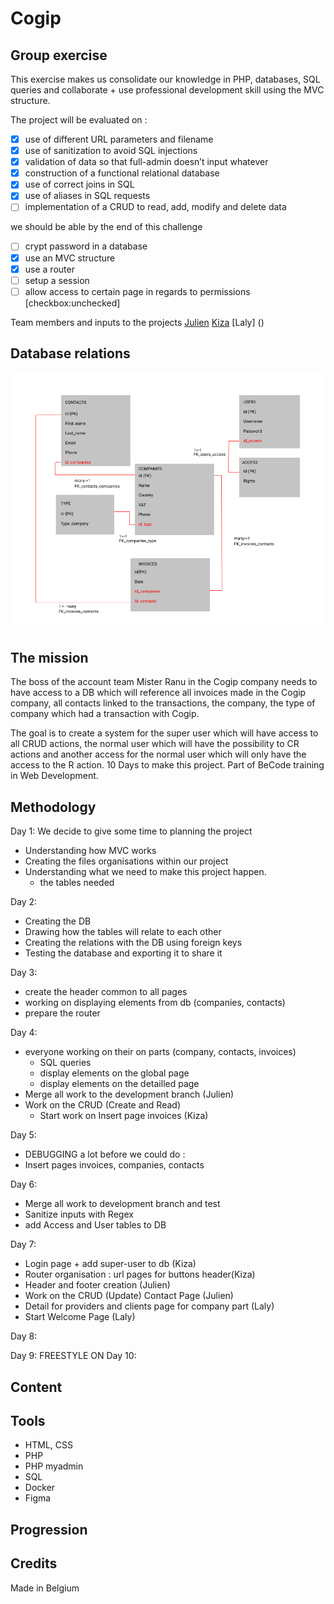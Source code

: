 # Cogip

## Group exercise

This exercise makes us consolidate our knowledge in PHP, databases, SQL queries and collaborate + use professional development skill using the MVC structure.

The project will be evaluated on :

- [X] use of different URL parameters and filename   
- [X] use of sanitization to avoid SQL injections 
- [X] validation of data so that full-admin doesn’t input whatever 
- [X] construction of a functional relational database 
- [X] use of correct joins in SQL 
- [X] use of aliases in SQL requests
- [ ] implementation of a CRUD to read, add, modify and delete data

we should be able by the end of this challenge

- [ ] crypt password in a database 
- [X] use an MVC structure 
- [X] use a router 
- [ ] setup a session 
- [ ] allow access to certain page in regards to permissions [checkbox:unchecked]

Team members and inputs to the projects 
[Julien]()
[Kiza]() 
[Laly] ()

## Database relations

![dbrelations](VIVELACOGIP.jpg)

## The mission

The boss of the account team Mister Ranu in the Cogip company needs to have access to a DB which will reference all invoices made in the Cogip company, all contacts linked to the transactions, the company, the type of company which had a transaction with Cogip.

The goal is to create a system for the super user which will have access to all CRUD actions, the normal user which will have the possibility to CR actions and another access for the normal user which will only have the access to the R action. 10 Days to make this project. Part of BeCode training in Web Development.

## Methodology

Day 1:
We decide to give some time to planning the project

- Understanding how MVC works
- Creating the files organisations within our project
- Understanding what we need to make this project happen.
  - the tables needed

Day 2:

- Creating the DB
- Drawing how the tables will relate to each other
- Creating the relations with the DB using foreign keys
- Testing the database and exporting it to share it

Day 3:

- create the header common to all pages
- working on displaying elements from db (companies, contacts)
- prepare the router

Day 4:
- everyone working on their on parts (company, contacts, invoices)
    - SQL queries
    - display elements on the global page
    - display elements on the detailled page
- Merge all work to the development branch (Julien)
- Work on the CRUD (Create and Read) 
    - Start work on Insert page invoices (Kiza)

Day 5:
- DEBUGGING a lot before we could do :
- Insert pages invoices, companies, contacts

Day 6:
- Merge all work to development branch and test
- Sanitize inputs with Regex
- add Access and User tables to DB

Day 7:
- Login page + add super-user to db (Kiza)
- Router organisation : url pages for buttons header(Kiza)
- Header and footer creation (Julien)
- Work on the CRUD (Update) Contact Page (Julien)
- Detail for providers and clients page for company part (Laly)
- Start Welcome Page (Laly)

Day 8:

Day 9:
FREESTYLE ON 
Day 10:

## Content

## Tools

- HTML, CSS
- PHP
- PHP myadmin
- SQL 
- Docker
- Figma

## Progression

## Credits
Made in Belgium
